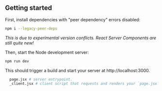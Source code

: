 ## Getting started

First, install dependencies with "peer dependency" errors disabled:

```bash
npm i --legacy-peer-deps
```

_This is due to experimental version conflicts. React Server Components are still quite new!_

Then, start the Node development server:

```bash
npm run dev
```

This should trigger a build and start your server at http://localhost:3000.

```sh
  page.jsx # server entrypoint.
  _client.jsx # client script that requests and renders your `page.jsx`.
```
